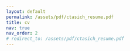 ```yaml
---
layout: default
permalink: /assets/pdf/ctasich_resume.pdf
title: cv
nav: true
nav_order: 2
# redirect_to: /assets/pdf/ctasich_resume.pdf
---
```


<!-- <object data="../assets/pdf/ctasich_resume.pdf" width="1000" height="1000" type='application/pdf'></object> -->
